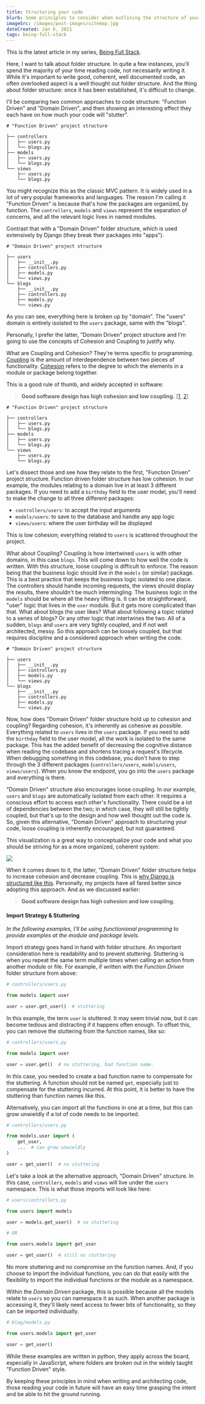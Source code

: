```yaml
---
title: Structuring your code
blurb: Some principles to consider when outlining the structure of your code.
imageSrc: /images/post-images/sitemap.jpg
dateCreated: Jan 6, 2021
tags: being-full-stack
---
```


This is the latest article in my series, [Being Full Stack](/posts/1-being-full-stack).

Here, I want to talk about folder structure. In quite a few instances, you'll spend the majority of your time reading code, not necessarily writing it. While it's important to write good, coherent, well documented code, an often overlooked aspect is a well thought out folder structure. And the thing about folder structure: once it has been established, it's difficult to change.

I'll be comparing two common approaches to code structure: "Function Driven" and "Domain Driven", and then showing an interesting effect they each have on how much your code will "stutter".

    # "Function Driven" project structure

    ├── controllers
    │   ├── users.py
    │   └── blogs.py
    ├── models
    │   ├── users.py
    │   └── blogs.py
    └── views
        ├── users.py
        └── blogs.py

You might recognize this as the classic MVC pattern. It is widely used in a lot of very popular frameworks and languages. The reason I'm calling it "Function Driven" is because that's how the packages are organized, by function. The `controllers`, `models` and `views` represent the separation of concerns, and all the relevant logic lives in named modules.

Contrast that with a "Domain Driven" folder structure, which is used extensively by Django (they break their packages into "apps").

    # "Domain Driven" project structure

    ├── users
    │   ├── __init__.py
    │   ├── controllers.py
    │   ├── models.py
    │   └── views.py
    └── blogs
        ├── __init__.py
        ├── controllers.py
        ├── models.py
        └── views.py

As you can see, everything here is broken up by "domain". The "users" domain is entirely isolated to the `users` package, same with the "blogs".

Personally, I prefer the latter, "Domain Driven" project structure and I'm going to use the concepts of Cohesion and Coupling to justify why.

What are Coupling and Cohesion? They're terms specific to programming. [Coupling](https://en.wikipedia.org/wiki/Coupling_(computer_programming)) is the amount of interdependence between two pieces of functionality. [Cohesion](https://en.wikipedia.org/wiki/Cohesion_(computer_science)) refers to the degree to which the elements in a module or package belong together.

This is a good rule of thumb, and widely accepted in software:

> **Good software design has high cohesion and low coupling.** [[1](http://freefeast.info/difference-between/difference-between-cohesion-and-coupling-cohesion-vs-coupling/), [2](https://stackoverflow.com/a/3085419)]

    # "Function Driven" project structure

    ├── controllers
    │   ├── users.py
    │   └── blogs.py
    ├── models
    │   ├── users.py
    │   └── blogs.py
    └── views
        ├── users.py
        └── blogs.py

Let's dissect those and see how they relate to the first, "Function Driven" project structure. Function driven folder structure has low cohesion. In our example, the modules relating to a domain live in at least 3 different packages. If you need to add a `birthday` field to the user model, you'll need to make the change to all three different packages:

*   `controllers/users`: to accept the input arguments
*   `models/users`: to save to the database and handle any app logic
*   `views/users`: where the user birthday will be displayed

This is low cohesion; everything related to `users` is scattered throughout the project.

What about Coupling? Coupling is how intertwined `users` is with other domains, in this case `blogs`. This will come down to how well the code is written. With this structure, loose coupling is difficult to enforce. The reason being that the business logic should live in the `models` (or similar) package. This is a best practice that keeps the business logic isolated to one place. The controllers should handle incoming requests, the views should display the results, there shouldn't be much intermingling. The business logic in the `models` should be where all the heavy lifting is. It can be straightforward, "user" logic that lives in the `user` module. But it gets more complicated than that. What about blogs the user likes? What about following a topic related to a series of blogs? Or any other logic that intertwines the two. All of a sudden, `blogs` and `users` are very tightly coupled, and if not well architected, messy. So this approach can be loosely coupled, but that requires discipline and a considered approach when writing the code.

    # "Domain Driven" project structure

    ├── users
    │   ├── __init__.py
    │   ├── controllers.py
    │   ├── models.py
    │   └── views.py
    └── blogs
        ├── __init__.py
        ├── controllers.py
        ├── models.py
        └── views.py

Now, how does "Domain Driven" folder structure hold up to cohesion and coupling? Regarding cohesion, it's inherently as cohesive as possible. Everything related to `users` lives in the `users` package. If you need to add the `birthday` field to the user model, all the work is isolated to the same package. This has the added benefit of decreasing the cognitive distance when reading the codebase and shortens tracing a request's lifecycle. When debugging something in this codebase, you don't have to step through the 3 different packages (`controllers/users`, `models/users`, `views/users`). When you know the endpoint, you go into the `users` package and everything is there.

"Domain Driven" structure also encourages loose coupling. In our example, `users` and `blogs` are automatically isolated from each other. It requires a conscious effort to access each other's functionality. There could be a lot of dependencies between the two; in which case, they will still be tightly coupled, but that's up to the design and how well thought out the code is. So, given this alternative, "Domain Driven" approach to structuring your code, loose coupling is inherently encouraged, but not guaranteed.

This visualization is a great way to conceptualize your code and what you should be striving for as a more organized, coherent system:

![](https://upload.wikimedia.org/wikipedia/commons/thumb/b/bc/Good%2C_bad_apps.png/691px-Good%2C_bad_apps.png)

When it comes down to it, the latter, "Domain Driven" folder structure helps to increase cohesion and decrease coupling. This is [why Django is structured like this](https://djangobook.com/mdj2-django-structure/). Personally, my projects have all fared better since adopting this approach. And as we discussed earlier:

> **Good software design has high cohesion and low coupling.**

#### Import Strategy & Stuttering

_In the following examples, I'll be using functionional programming to provide examples at the module and package levels._

Import strategy goes hand in hand with folder structure. An important consideration here is readability and to prevent _stuttering_. Stuttering is when you repeat the same term multiple times when calling an action from another module or file. For example, if written with the _Function Driven_ folder structure from above:

```python
# controllers/users.py

from models import user

user = user.get_user()  # stuttering
```


In this example, the term `user` is stuttered. It may seem trivial now, but it can become tedious and distracting if it happens often enough. To offset this, you can remove the stuttering from the function names, like so:

```python
# controllers/users.py

from models import user

user = user.get()  # no stuttering, bad function name.
```

In this case, you needed to create a bad function name to compensate for the stuttering. A function should not be named `get`, especially just to compensate for the stuttering incurred. At this point, it is better to have the stuttering than function names like this.

Alternatively, you can import all the functions in one at a time, but this can grow unwieldly if a lot of code needs to be imported.

```python
# controllers/users.py

from models.user import (
    get_user,
    ...  # can grow unwieldly
)

user = get_user()  # no stuttering
```


Let's take a look at the alternative approach, "Domain Driven" structure. In this case, `controllers`, `models` and `views` will live under the `users` namespace. This is what those imports will look like here:


```python
# users/controllers.py

from users import models

user = models.get_user()  # no stuttering

# OR

from users.models import get_user

user = get_user()  # still no stuttering
```


No more stuttering and no compromise on the function names. And, if you choose to import the individual functions, you can do that easily with the flexibility to import the individual functions or the module as a namespace.

Within the _Domain Driven_ package, this is possible because all the models relate to `users` so you can namespace it as such. When another package is accessing it, they'll likely need access to fewer bits of functionality, so they can be imported individually.

```python
# blog/models.py

from users.models import get_user

user = get_user()
```


While these examples are written in python, they apply across the board, especially in JavaScript, where folders are broken out in the widely taught "Function Driven" style.

By keeping these principles in mind when writing and architecting code, those reading your code in future will have an easy time grasping the intent and be able to hit the ground running.
